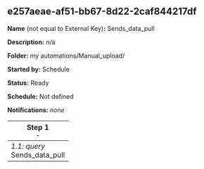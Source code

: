 ## e257aeae-af51-bb67-8d22-2caf844217df

**Name** (not equal to External Key)**:** Sends_data_pull

**Description:** n/a

**Folder:** my automations/Manual_upload/

**Started by:** Schedule

**Status:** Ready

**Schedule:** Not defined

**Notifications:** _none_


| Step 1<br>_<small>-</small>_ |
| --- |
| _1.1: query_<br>Sends_data_pull |
